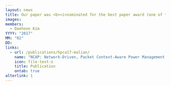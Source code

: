```yaml
---
layout: news
title: Our paper was <b><i>nominated for the best paper award (one of top four papers)</i></b> in <b><i>HPCA 2017</i></b>.
images:
members:
  - Daehoon Kim
YYYY: "2017"
MM: "02"
DD:
links:
  - url: /publications/hpca17-malian/
    name: "NCAP: Network-Driven, Packet Context-Aware Power Management for Client-Server Architecture"
    icon: file-text-o
    title: Publication
    ontab: true
alterlink: 1
---
```

